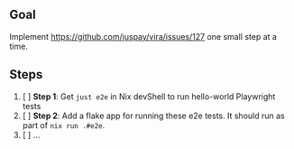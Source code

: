 ## Goal

Implement https://github.com/juspay/vira/issues/127 one small step at a time.

## Steps

1. [ ] **Step 1**: Get `just e2e` in Nix devShell to run hello-world Playwright tests
2. [ ] **Step 2**: Add a flake app for running these e2e tests. It should run as part of `nix run .#e2e`.
3. [ ] ...